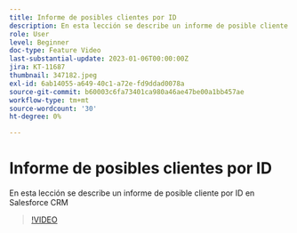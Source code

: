 ```yaml
---
title: Informe de posibles clientes por ID
description: En esta lección se describe un informe de posible cliente por ID en Salesforce CRM
role: User
level: Beginner
doc-type: Feature Video
last-substantial-update: 2023-01-06T00:00:00Z
jira: KT-11687
thumbnail: 347182.jpeg
exl-id: 6ab14055-a649-40c1-a72e-fd9ddad0078a
source-git-commit: b60003c6fa73401ca980a46ae47be00a1bb457ae
workflow-type: tm+mt
source-wordcount: '30'
ht-degree: 0%

---
```


# Informe de posibles clientes por ID

En esta lección se describe un informe de posible cliente por ID en Salesforce CRM

>[!VIDEO](https://video.tv.adobe.com/v/347182/?quality=12&learn=on)
